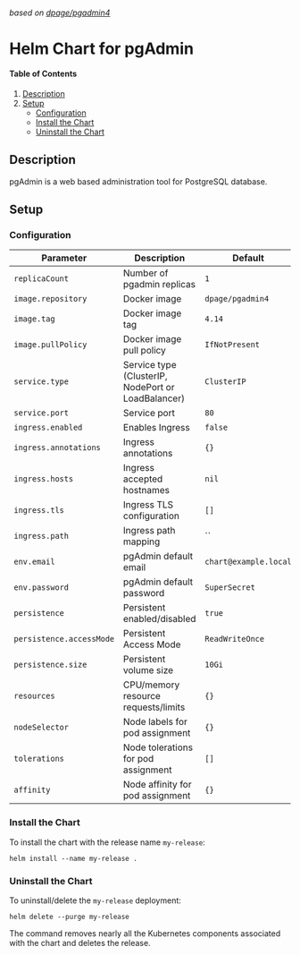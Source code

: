 ###### based on [dpage/pgadmin4]

# Helm Chart for pgAdmin

#### Table of Contents

1. [Description][Description]
2. [Setup][Setup]
    * [Configuration][Configuration]
    * [Install the Chart][Install the Chart]
    * [Uninstall the Chart][Uninstall the Chart]

## Description

pgAdmin is a web based administration tool for PostgreSQL database.

## Setup

### Configuration

| Parameter | Description | Default |
| --------- | ----------- | ------- |
| `replicaCount` | Number of pgadmin replicas | `1` |
| `image.repository` | Docker image | `dpage/pgadmin4` |
| `image.tag` | Docker image tag | `4.14` |
| `image.pullPolicy` | Docker image pull policy | `IfNotPresent` |
| `service.type` | Service type (ClusterIP, NodePort or LoadBalancer) | `ClusterIP` |
| `service.port` | Service port | `80` |
| `ingress.enabled` | Enables Ingress | `false` |
| `ingress.annotations` | Ingress annotations | `{}` |
| `ingress.hosts` | Ingress accepted hostnames | `nil` |
| `ingress.tls` | Ingress TLS configuration | `[]` |
| `ingress.path` | Ingress path mapping | `` |
| `env.email` | pgAdmin default email | `chart@example.local` |
| `env.password` | pgAdmin default password | `SuperSecret` |
| `persistence` | Persistent enabled/disabled | `true` |
| `persistence.accessMode` | Persistent Access Mode | `ReadWriteOnce` |
| `persistence.size` | Persistent volume size | `10Gi` |
| `resources` | CPU/memory resource requests/limits | `{}` |
| `nodeSelector` | Node labels for pod assignment | `{}` |
| `tolerations` | Node tolerations for pod assignment | `[]` |
| `affinity` | Node affinity for pod assignment | `{}` |

### Install the Chart

To install the chart with the release name `my-release`:

```console
helm install --name my-release .
```

### Uninstall the Chart

To uninstall/delete the `my-release` deployment:

```console
helm delete --purge my-release
```

The command removes nearly all the Kubernetes components associated with the chart and deletes the release.

[Overview]: #overview
[Description]: #description
[Setup]: #setup
[Configuration]: #configuration
[Install the Chart]: #install-the-chart
[Uninstall the Chart]: #uninstall-the-chart

[dpage/pgadmin4]: https://hub.docker.com/r/dpage/pgadmin4
[cert-manager]: https://github.com/helm/charts/tree/master/stable/cert-manager
[letsencrypt]: https://letsencrypt.org/
